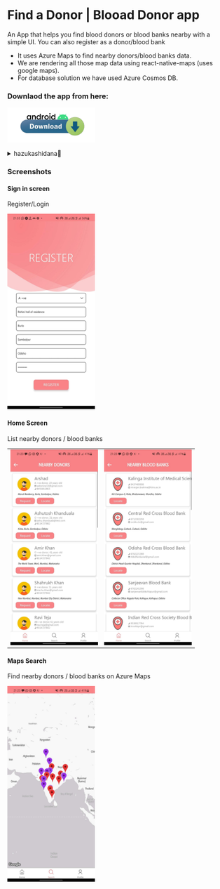 # Find a Donor | Blooad Donor app

An App that helps you find blood donors or blood banks nearby with a simple UI. You can also register as a donor/blood bank
- It uses Azure Maps to find nearby donors/blood banks data. 
- We are rendering all those map data using react-native-maps (uses google maps). 
- For database solution we have used Azure Cosmos DB.

### Downlaod the app from here:
<!-- https://bit.ly/BloodDonorAppDL -->
<a href="https://bit.ly/BloodDonorAppDL"><img src="./assets/docs/download.png" width="200"/></a>
<details>
<summary>hazukashidana🙂</summary>
<br/>
It's a hackathon project. This app's UI is not that good. But it's functional. I'll not be working on it anymore. If you want to contribute, feel free to do so. I'll be happy to merge your PRs :)
</details>

### Screenshots

#### Sign in screen

Register/Login

<img src="./assets/docs/register.jpeg" width="200"/>

#### Home Screen

List nearby donors / blood banks

<table>
  <tr>
    <td><img src="./assets/docs/home.jpeg" width="200"/></td>
    <td><img src="./assets/docs/home2.jpeg" width="200"/></td>
  </tr>
</table>

#### Maps Search

Find nearby donors / blood banks on Azure Maps

<img src="./assets/docs/search.jpeg" width="200"/>
